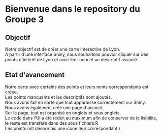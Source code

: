# Bienvenue dans le repository du Groupe 3



## Objectif
Notre objectif est de créer une carte interactive de Lyon.\
À partir d'une interface Shiny, nous souhaitons pouvoir cliquer sur des points d'intérêt de Lyon et avoir leur nom et un descriptif associé.

## Etat d'avancement 
Notre carte avec certains des points et leurs noms correspondants est créée.\
Les points manquants et les descriptifs sont ajoutés.\
Nous avons fait en sorte que tout apparaisse correctement sur Shiny.\
Nous avons également créé une page d'accueil. \
Sur la page, tout est organisé en onglets et sous onglets. \
Le code dans l'UI a été réduit au maximum afin de conserver de la lisibilité, le reste est transféré dans des sous fichiers.R \
Les points ont désormais une icone leur correspondant.\
